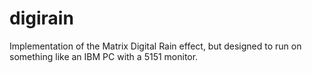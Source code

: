 # digirain
Implementation of the Matrix Digital Rain effect, but designed to run on something like an IBM PC with a 5151 monitor.
